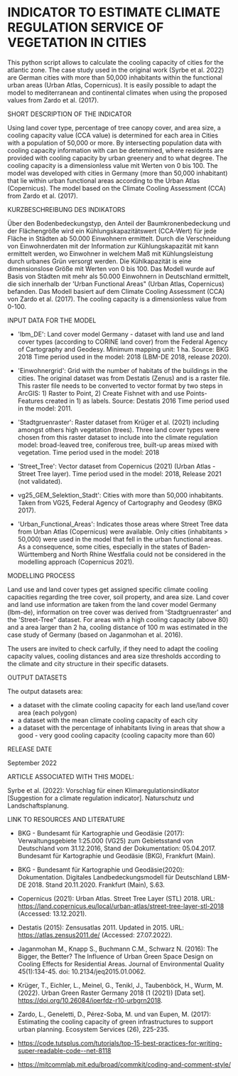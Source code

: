 
# INDICATOR TO ESTIMATE CLIMATE REGULATION SERVICE OF VEGETATION IN CITIES 

This python script allows to calculate the cooling capacity of cities for the atlantic zone. The case study used in the original work (Syrbe et al. 2022) are German cities with more than 50,000 inhabitants within the functional urban areas (Urban Atlas, Copernicus). It is easily possible to adapt the model to mediterranean and continental climates when using the proposed values from Zardo et al. (2017). 

SHORT DESCRIPTION OF THE INDICATOR

Using land cover type, percentage of tree canopy cover, and area size, a cooling capacity value (CCA value) is determined for each area in 
Cities with a population of 50,000 or more. By intersecting population data with cooling capacity information with can be determined, 
where residents are provided with cooling capacity by urban greenery and to what degree. The cooling capacity is a dimensionless value mit Werten von 0 bis 100.
The model was developed with cities in Germany (more than 50,000 inhabitant) that lie within urban functional areas according to the Urban Atlas (Copernicus).
The model based on the Climate Cooling Assessment (CCA) from Zardo et al. (2017). 

KURZBESCHREIBUNG DES INDIKATORS

Über den Bodenbedeckungstyp, den Anteil der Baumkronenbedeckung und der Flächengröße wird ein Kühlungskapazitätswert (CCA-Wert) für jede Fläche in 
Städten ab 50.000 Einwohnern ermittelt. Durch die Verschneidung von Einwohnerdaten mit der Information zur Kühlungskapazität mit kann ermittelt werden, 
wo Einwohner in welchem Maß mit Kühlungsleistung durch urbanes Grün versorgt werden. Die Kühlkapazität is eine dimensionslose Größe mit Werten von 0 bis 100.
Das Modell wurde auf Basis von Städten mit mehr als 50.000 Einwohnern in Deutschland ermittelt, die sich innerhalb der 'Urban Functional Areas" (Urban Atlas, Copernicus) befanden. 
Das Modell basiert auf dem Climate Cooling Assessment (CCA) von Zardo et al. (2017). The cooling capacity is a dimensionless value from 0-100.

INPUT DATA FOR THE MODEL

* 'lbm_DE': Land cover model Germany - dataset with land use and land cover types (according to CORINE land cover) from the Federal Agency of Cartography and Geodesy. Minimum mapping unit: 1 ha. Source: BKG 2018
Time period used in the model: 2018 (LBM-DE 2018, release 2020).

* 'Einwohnergrid': Grid with the number of habitats of the buildings in the cities. The original dataset was from Destatis (Zenus) and is a raster file. 
This raster file needs to be converted to vector format by two steps in ArcGIS: 1) Raster to Point, 2) Create Fishnet with and use Points-Features created in 1) as labels. Source: Destatis 2016
Time period used in the model: 2011. 

* 'Stadtgruenraster': Raster dataset from Krüger et al. (2021) including amongst others high vegetation (trees). Three land cover types were chosen from this raster dataset to include into the climate regulation model: broad-leaved tree, coniferous tree, built-up areas mixed with vegetation. Time period used in the model: 2018

* 'Street_Tree': Vector dataset from Copernicus (2021) (Urban Atlas - Street Tree layer). Time period used in the model: 2018, Release 2021 (not validated).

* vg25_GEM_Selektion_Stadt': Cities with more than 50,000 inhabitants. Taken from VG25, Federal Agency of Cartography and Geodesy (BKG 2017).

* 'Urban_Functional_Areas': Indicates those areas where Street Tree data from Urban Atlas (Copernicus) were available. Only cities (inhabitants > 50,000) were used in the model that fell in the urban functional areas. As a consequence, some cities, especially in the states of Baden-Württemberg and North Rhine Westfalia could not be considered in the modelling approach (Copernicus 2021).

MODELLING PROCESS

Land use and land cover types get assigned specific climate cooling capacities regarding the tree cover, soil property, and area size. 
Land cover and land use information are taken from the land cover model Germany (lbm-de), information on tree cover was derived from 'Stadtgruenraster' and the 'Street-Tree" dataset. For areas with a high cooling capacity (above 80) and a area larger than 2 ha, cooling distance of 100 m was estimated in the case study of Germany (based on Jaganmohan et al. 2016). 

The users are invited to check carfully, if they need to adapt the cooling capacity values, cooling distances and area size thresholds according to the climate and city structure in their specific datasets. 

OUTPUT DATASETS

The output datasets area: 
* a dataset with the climate cooling capacity for each land use/land cover area (each polygon)
* a dataset with the mean climate cooling capacity of each city
* a dataset with the percentage of inhabitants living in areas that show a good - very good cooling capacity (cooling capacity more than 60)

RELEASE DATE

September 2022

ARTICLE ASSOCIATED WITH THIS MODEL:

Syrbe et al. (2022): Vorschlag für einen Klimaregulationsindikator [Suggestion for a climate regulation indicator]. Naturschutz und Landschaftsplanung.

LINK TO RESOURCES AND LITERATURE

* BKG - Bundesamt für Kartographie und Geodäsie (2017): Verwaltungsgebiete 1:25.000 (VG25) zum Gebietsstand von Deutschland vom 31.12.2016, Stand der Dokumentation: 05.04.2017. Bundesamt für Kartographie und Geodäsie (BKG), Frankfurt (Main).  

* BKG - Bundesamt für Kartographie und Geodäsie(2020):  Dokumentation. Digitales Landbedeckungsmodell für Deutschland LBM-DE 2018. Stand 20.11.2020. 
Frankfurt (Main), S.63. 

* Copernicus (2021): Urban Atlas. Street Tree Layer (STL) 2018. URL: https://land.copernicus.eu/local/urban-atlas/street-tree-layer-stl-2018 
(Accessed: 13.12.2021). 

* Destatis (2015): Zensusatlas 2011. Updated in 2015. URL: https://atlas.zensus2011.de/ (Accessed: 27.07.2022). 

* Jaganmohan M., Knapp S., Buchmann C.M., Schwarz N. (2016): The Bigger, the Better? The Influence of Urban Green Space Design on Cooling Effects for Residential Areas. Journal of Environmental Quality 45(1):134-45. doi: 10.2134/jeq2015.01.0062.

* Krüger, T., Eichler, L., Meinel, G., Tenikl, J., Taubenböck, H., Wurm, M. (2022). Urban Green Raster Germany 2018 (1 (2021)) [Data set]. 
https://doi.org/10.26084/ioerfdz-r10-urbgrn2018. 

* Zardo, L., Geneletti, D., Pérez-Soba, M. und van Eupen, M. (2017): Estimating the cooling capacity of green infrastructures to support urban planning. Ecosystem Services (26), 225-235.

* https://code.tutsplus.com/tutorials/top-15-best-practices-for-writing-super-readable-code--net-8118
* https://mitcommlab.mit.edu/broad/commkit/coding-and-comment-style/
